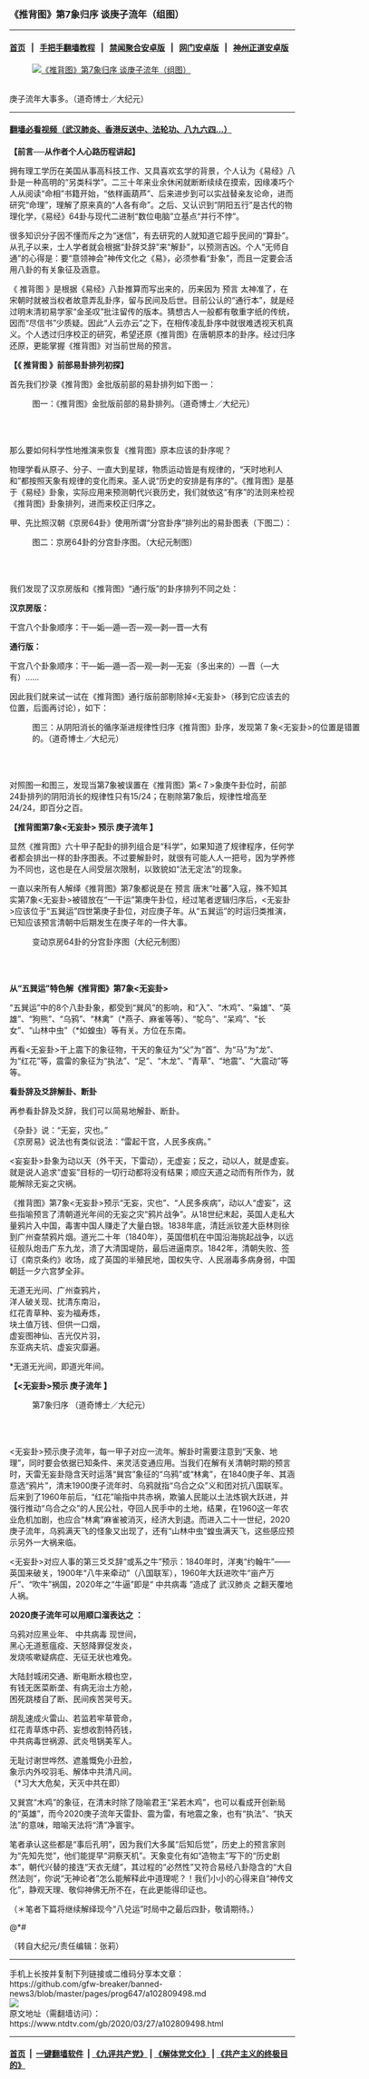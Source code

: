 ### 《推背图》第7象归序 谈庚子流年（组图）
------------------------

#### [首页](https://github.com/gfw-breaker/banned-news3/blob/master/README.md) &nbsp;&nbsp;|&nbsp;&nbsp; [手把手翻墙教程](https://github.com/gfw-breaker/guides/wiki) &nbsp;&nbsp;|&nbsp;&nbsp; [禁闻聚合安卓版](https://github.com/gfw-breaker/bn-android) &nbsp;&nbsp;|&nbsp;&nbsp; [网门安卓版](https://github.com/oGate2/oGate) &nbsp;&nbsp;|&nbsp;&nbsp; [神州正道安卓版](https://github.com/SzzdOgate/update) 



<div><div class="featured_image">
 <a href="https://i.ntdtv.com/assets/uploads/2020/03/2020-03-27_122807.jpg" target="_blank">
  <figure>
   <img alt="《推背图》第7象归序 谈庚子流年（组图）" src="https://i.ntdtv.com/assets/uploads/2020/03/2020-03-27_122807-800x450.jpg"/>
  </figure><br/>
 </a>
 <span class="caption">
  庚子流年大事多。（道奇博士／大纪元）
 </span>
</div>
</div><hr/>

#### [翻墙必看视频（武汉肺炎、香港反送中、法轮功、八九六四...）](https://github.com/gfw-breaker/banned-news3/blob/master/pages/link3.md)

<div><div class="post_content" itemprop="articleBody">
 <p>
  <strong>
   【前言──从作者个人心路历程讲起】
  </strong>
 </p>
 <p>
  拥有理工学历在美国从事高科技工作、又具喜欢玄学的背景，个人认为《易经》八卦是一种高明的“另类科学”。二三十年来业余休闲就断断续续在摸索，因缘凑巧个人从阅读“命相”书籍开始，“依样画葫芦”、后来进步到可以实战替亲友论命，进而研究“命理”，理解了原来真的“人各有命”。之后、又认识到“阴阳五行”是古代的物理化学，《易经》64卦与现代二进制“数位电脑”立基点“并行不悖”。
 </p>
 <p>
  很多知识分子因不懂而斥之为“迷信”，有去研究的人就知道它超乎民间的“算卦”。从孔子以来，士人学者就会根据“卦辞爻辞”来“解卦”，以预测吉凶。个人“无师自通”的心得是：要“意领神会”神传文化之《易》，必须参看“卦象”，而且一定要会活用八卦的有关象征及涵意。
 </p>
 <p>
  《
  <ok href="https://www.ntdtv.com/gb/推背图.htm">
   推背图
  </ok>
  》是根据《易经》八卦推算而写出来的，历来因为
  <ok href="https://www.ntdtv.com/gb/预言.htm">
   预言
  </ok>
  太神准了，在宋朝时就被当权者故意弄乱卦序，留与民间及后世。目前公认的“通行本”，就是经过明末清初易学家“金圣叹”批注留传的版本。猜想古人一般都有敬重字纸的传统，因而“尽信书”少质疑。因此“人云亦云”之下，在相传凌乱卦序中就很难透视天机真义。个人透过归序校正的研究，希望还原《推背图》在唐朝原本的卦序。经过归序还原，更能掌握《推背图》对当前世局的预言。
 </p>
 <p>
  <strong>
   【《
   <ok href="https://www.ntdtv.com/gb/推背图.htm">
    推背图
   </ok>
   》前部易卦排列初探】
  </strong>
 </p>
 <p>
  首先我们抄录《推背图》金批版前部的易卦排列如下图一：
 </p>
 <figure class="wp-caption alignnone" id="attachment_102809506" style="width: 593px">
  <img alt="" class="size-full wp-image-102809506" src="https://i.ntdtv.com/assets/uploads/2020/03/2020-03-27_122833.jpg">
   <br/><figcaption class="wp-caption-text">
    图一：《推背图》金批版前部的易卦排列。（道奇博士／大纪元）
   </figcaption><br/>
  </img>
 </figure><br/>
 <p>
  那么要如何科学性地推演来恢复《推背图》原本应该的卦序呢？
 </p>
 <p>
  物理学看从原子、分子、一直大到星球，物质运动皆是有规律的，“天时地利人和”都按照天象有规律的变化而来。圣人说“历史的安排是有序的”。《推背图》是基于《易经》卦象，实际应用来预测朝代兴衰历史，我们就依这“有序”的法则来检视《推背图》卦象排列，进而来校正归序之。
 </p>
 <p>
  甲、先比照汉朝《京房64卦》使用所谓“分宫卦序”排列出的易卦图表（下图二）：
 </p>
 <figure class="wp-caption alignnone" id="attachment_102809505" style="width: 574px">
  <img alt="" class="size-full wp-image-102809505" src="https://i.ntdtv.com/assets/uploads/2020/03/2020-03-27_122846.jpg">
   <br/><figcaption class="wp-caption-text">
    图二：京房64卦的分宫卦序图。（大纪元制图）
   </figcaption><br/>
  </img>
 </figure><br/>
 <p>
  我们发现了汉京房版和《推背图》“通行版”的卦序排列不同之处：
 </p>
 <p>
  <strong>
   汉京房版：
  </strong>
 </p>
 <p>
  干宫八个卦象顺序：干—姤—遁—否—观—剥—晋—大有
 </p>
 <p>
  <strong>
   通行版：
  </strong>
 </p>
 <p>
  干宫八个卦象顺序：干—姤—遁—否—观—剥—无妄（多出来的）—晋（—大有）……
 </p>
 <p>
  因此我们就来试一试在《推背图》通行版前部剔除掉&lt;无妄卦&gt;（移到它应该去的位置，后面再讨论），如下：
 </p>
 <figure class="wp-caption alignnone" id="attachment_102809502" style="width: 597px">
  <img alt="" class="size-full wp-image-102809502" src="https://i.ntdtv.com/assets/uploads/2020/03/2020-03-27_122859.jpg"/>
  <br/><figcaption class="wp-caption-text">
   图三：从阴阳消长的循序渐进规律性归序《推背图》卦序，发现第７象&lt;无妄卦&gt;的位置是错置的。（道奇博士／大纪元）
  </figcaption><br/>
 </figure><br/>
 <p>
  对照图一和图三，发现当第7象被误置在《推背图》第&lt;７&gt;象庚午卦位时，前部24卦排列的阴阳消长的规律性只有15/24；在剔除第7象后，规律性增高至24/24，即百分之百。
 </p>
 <p>
  <strong>
   【推背图第7象&lt;无妄卦&gt; 预示
   <ok href="https://www.ntdtv.com/gb/庚子流年.htm">
    庚子流年
   </ok>
   】
  </strong>
 </p>
 <p>
  显然《推背图》六十甲子配卦的排列组合是“科学”，如果知道了规律程序，任何学者都会排出一样的卦序图表。不过要解卦时，就很有可能人人一把号，因为学养修为不同也，这也是在人间受层次限制，以致貌如“法无定法”的现象。
 </p>
 <p>
  一直以来所有人解绎《推背图》第7象都说是在
  <ok href="https://www.ntdtv.com/gb/预言.htm">
   预言
  </ok>
  唐末“吐蕃”入寇，殊不知其实第7象&lt;无妄卦&gt;被错放在“一干运”第庚午卦位，经过笔者逻辑归序后，&lt;无妄卦&gt;应该位于“五巽运”四世第庚子卦位，对应庚子年。从“五巽运”的时运归类推演，已知应该预言清朝中后期发生在庚子年的一件大事。
 </p>
 <figure class="wp-caption alignnone" id="attachment_102809501" style="width: 600px">
  <img alt="" class="size-medium wp-image-102809501" src="https://i.ntdtv.com/assets/uploads/2020/03/2020-03-27_122912-600x423.jpg"/>
  <br/><figcaption class="wp-caption-text">
   变动京房64卦的分宫卦序图（大纪元制图）
  </figcaption><br/>
 </figure><br/>
 <p>
  <strong>
   从“五巽运”特色解《推背图》第7象&lt;无妄卦&gt;
  </strong>
 </p>
 <p>
  “五巽运”中的8个八卦卦象，都受到“巽风”的影响，和“入”、“木鸡”、“枭雄”、“英雄”、“狗熊”、“乌鸦”、“林禽”（*燕子、麻雀等等）、“鸵鸟”、“呆鸡”、“长女”、“山林中虫”（*如蝗虫）等有关。方位在东南。
 </p>
 <p>
  再看&lt;无妄卦&gt;干上震下的象征物，干天的象征为“父”为“首”、为“马”为“龙”、为“红花”等，震雷的象征为“执法”、“足”、“木龙”、“青草”、“地震”、“大震动”等等。
 </p>
 <p>
  <strong>
   看卦辞及爻辞解卦、断卦
  </strong>
 </p>
 <p>
  再参看卦辞及爻辞，我们可以简易地解卦、断卦。
 </p>
 <p>
  《杂卦》说：“无妄，灾也。”
  <br/>
  《京房易》说法也有类似说法：“雷起干宫，人民多疾病。”
 </p>
 <p>
  &lt;妄妄卦&gt;卦象为动以天（外干天，下雷动），无虚妄；反之，动以人，就是虚妄。就是说人追求“虚妄”目标的一切行动都将没有结果；顺应天道之动而有所作为，就能解除无妄之灾祸。
 </p>
 <p>
  《推背图》第7象&lt;无妄卦&gt;预示“无妄，灾也”、“人民多疾病”，动以人“虚妄”，这些指喻预言了清朝道光年间的无妄之灾“鸦片战争”。从18世纪末起，英国人走私大量鸦片入中国，毒害中国人赚走了大量白银。1838年底，清廷派钦差大臣林则徐到广州查禁鸦片烟。道光二十年（1840年），英国借机在中国沿海挑起战争，以远征舰队炮击广东九龙，溃了大清国堤防，最后进逼南京。1842年，清朝失败、签订《南京条约》收场，成了英国的半殖民地，国权失守、人民溺毒多病身弱，中国朝廷一夕六宫梦全非。
 </p>
 <p>
  无道无光间、广州查鸦片，
  <br/>
  洋人破关现、扰清东南沿，
  <br/>
  红花青草种、妄为福寿炼，
  <br/>
  块土值万钱、但供一口烟，
  <br/>
  虚妄图神仙、吉光仅片羽，
  <br/>
  东亚病夫坑、虚妄灾靡遍。
 </p>
 <p>
  *无道无光间，即道光年间。
 </p>
 <p>
  <strong>
   【&lt;无妄卦&gt;预示
   <ok href="https://www.ntdtv.com/gb/庚子流年.htm">
    庚子流年
   </ok>
   】
  </strong>
 </p>
 <figure class="wp-caption alignnone" id="attachment_102809500" style="width: 577px">
  <img alt="" class="size-full wp-image-102809500" src="https://i.ntdtv.com/assets/uploads/2020/03/2020-03-27_122932.jpg"/>
  <br/><figcaption class="wp-caption-text">
   第7象归序 （道奇博士／大纪元）
  </figcaption><br/>
 </figure><br/>
 <p>
  &lt;无妄卦&gt;预示庚子流年，每一甲子对应一流年。解卦时需要注意到“天象、地理”，同时要会依据已知条件、来灵活变通应用。当我们在解有关清朝时期的预言时，天雷无妄卦隐含天时运落“巽宫”象征的“乌鸦”或“林禽”，在1840庚子年、其涵意选“鸦片”，清末1900庚子流年时、乌鸦就指“乌合之众”义和团对抗八国联军。后来到了1960年前后，“红花”喻指中共赤祸，欺骗人民能以土法炼钢大跃进，并强行推动“乌合之众”的人民公社，夺回人民手中的土地，结果，在1960这一年农业危机加剧，也应合“林禽”麻雀被消灭，经济大到退。而进入二十一世纪，2020庚子流年，乌鸦满天飞的怪象又出现了，还有“山林中虫”蝗虫满天飞，这些感应预示另外一大祸来临。
 </p>
 <p>
  &lt;无妄卦&gt;对应人事的第三爻爻辞“或系之牛”预示：1840年时，洋夷“约翰牛”——英国来破关，1900年“八牛来牵动”（八国联军），1960年大跃进吹牛“亩产万斤”、“吹牛”祸国，2020年之“牛逼”即是“
  <ok href="https://www.ntdtv.com/gb/中共病毒.htm">
   中共病毒
  </ok>
  ”造成了
  <ok href="https://www.ntdtv.com/gb/武汉肺炎.htm">
   武汉肺炎
  </ok>
  之翻天覆地人祸。
 </p>
 <p>
  <strong>
   2020庚子流年可以用顺口溜表达之 ：
  </strong>
 </p>
 <p>
  乌鸦对应黑业年、
  <ok href="https://www.ntdtv.com/gb/中共病毒.htm">
   中共病毒
  </ok>
  现世间，
  <br/>
  黑心无道惹瘟疫、天怒降罪促发炎，
  <br/>
  发烧咳嗽疑病症、无征无状也难免。
 </p>
 <p>
  大陆封城闭交通、断电断水粮也空，
  <br/>
  有钱无医菜断垄、有病无治土方舱，
  <br/>
  困死跳楼自了断、民间疾苦哭号天。
 </p>
 <p>
  胡乱速成火雷山、若监若牢草菅命，
  <br/>
  红花青草炼中药、妄想收割特药钱，
  <br/>
  中共病毒世祸源、武炎甩锅美军人。
 </p>
 <p>
  无耻讨谢世哗然、遮羞慨免小丑脸，
  <br/>
  象示内外咬羽毛、解体中共清凡间。
  <br/>
  （*习大大危矣，天灭中共在即）
 </p>
 <p>
  又巽宫“木鸡”的象征，在清末时除了隐喻君王“呆若木鸡”，也可以看成开创新局的“英雄”，而今2020庚子流年天雷卦、震为雷，有地震之象，也有“执法”、“执天法”的意味，暗喻天法将“清”净寰宇。
 </p>
 <p>
  笔者承认这些都是“事后孔明”，因为我们大多属“后知后觉”，历史上的预言家则为“先知先觉”，他们能提早“洞察天机”。天象变化有如“造物主”写下的“历史剧本”，朝代兴替的接连“天衣无缝”，其过程的“必然性”又符合易经八卦隐含的“大自然法则”，你说“无神论者”怎么能解释此中道理呢？！我们小小的心得来自“神传文化”，静观天理、敬仰神佛无所不在，在此更能得印证也。
 </p>
 <p>
  （＊笔者下篇将继续解绎现今“八兑运”时局中之最后四卦，敬请期待。）
 </p>
 <p>
  @*#
 </p>
 <p>
  （转自大纪元/责任编辑：张莉）
 </p>
 <div class="single_ad">
 </div>
</div>
</div>
<hr/>
手机上长按并复制下列链接或二维码分享本文章：<br/>
https://github.com/gfw-breaker/banned-news3/blob/master/pages/prog647/a102809498.md <br/>
<a href='https://github.com/gfw-breaker/banned-news3/blob/master/pages/prog647/a102809498.md'><img src='https://github.com/gfw-breaker/banned-news3/blob/master/pages/prog647/a102809498.md.png'/></a> <br/>
原文地址（需翻墙访问）：https://www.ntdtv.com/gb/2020/03/27/a102809498.html


------------------------
#### [首页](https://github.com/gfw-breaker/banned-news3/blob/master/README.md) &nbsp;|&nbsp; [一键翻墙软件](https://github.com/gfw-breaker/nogfw/blob/master/README.md) &nbsp;| [《九评共产党》](https://github.com/gfw-breaker/9ping.md/blob/master/README.md#九评之一评共产党是什么) | [《解体党文化》](https://github.com/gfw-breaker/jtdwh.md/blob/master/README.md) | [《共产主义的终极目的》](https://github.com/gfw-breaker/gczydzjmd.md/blob/master/README.md)


<img src='http://gfw-breaker.win/banned-news3/pages/prog647/a102809498.md' width='0px' height='0px'/>